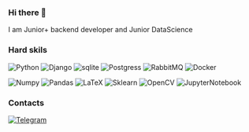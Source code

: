 ### Hi there 👋

I am Junior+ backend developer and Junior DataScience

### Hard skils
![Python](https://img.shields.io/badge/Python-3776AB?style=for-the-badge&logo=python&logoColor=white)
![Django](https://img.shields.io/badge/Django-092E20?style=for-the-badge&logo=django&logoColor=white)
![sqlite](https://img.shields.io/badge/SQLite-07405E?style=for-the-badge&logo=sqlite&logoColor=white)
![Postgress](https://img.shields.io/badge/PostgreSQL-316192?style=for-the-badge&logo=postgresql&logoColor=white)
![RabbitMQ](https://img.shields.io/badge/rabbitmq-%23FF6600.svg?&style=for-the-badge&logo=rabbitmq&logoColor=white)
![Docker](https://img.shields.io/badge/Docker-2CA5E0?style=for-the-badge&logo=docker&logoColor=white)

![Numpy](https://img.shields.io/badge/Numpy-777BB4?style=for-the-badge&logo=numpy&logoColor=white)
![Pandas](https://img.shields.io/badge/Pandas-2C2D72?style=for-the-badge&logo=pandas&logoColor=white)
![LaTeX](https://img.shields.io/badge/LaTeX-47A141?style=for-the-badge&logo=LaTeX&logoColor=white)
![Sklearn](https://img.shields.io/badge/scikit_learn-F7931E?style=for-the-badge&logo=scikit-learn&logoColor=white)
![OpenCV](https://img.shields.io/badge/OpenCV-27338e?style=for-the-badge&logo=OpenCV&logoColor=white)
![JupyterNotebook](https://img.shields.io/badge/Jupyter-F37626.svg?&style=for-the-badge&logo=Jupyter&logoColor=white)



### Contacts
[![Telegram](https://img.shields.io/badge/Telegram-2CA5E0?style=for-the-badge&logo=telegram&logoColor=white)](https://t.me/serindgan)
 
  <!--
**SergioPanini/SergioPanini** is a ✨ _special_ ✨ repository because its `README.md` (this file) appears on your GitHub profile.

Here are some ideas to get you started:

- 🔭 I’m currently working on ...
- 🌱 I’m currently learning ...
- 👯 I’m looking to collaborate on ...
- 🤔 I’m looking for help with ...
- 💬 Ask me about ...
- 📫 How to reach me: ...
- 😄 Pronouns: ...
- ⚡ Fun fact: ...
-->
